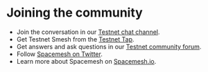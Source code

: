 # Joining the community

- Join the conversation in our [Testnet chat channel](https://discord.gg/Mf8T4Db).
- Get Testnet Smesh from the [Testnet Tap](https://discord.gg/ASpy52C).
- Get answers and ask questions in our [Testnet community forum](https://community.spacemesh.io/c/testnet).
- Follow [Spacemesh on Twitter](https://twitter.com/teamspacemesh).
- Learn more about Spacemesh on [Spacemesh.io](https://spacemesh.io).
